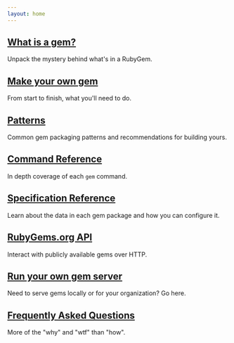 ```yaml
---
layout: home
---
```


[What is a gem?](/what-is-a-gem)
---------------

Unpack the mystery behind what's in a RubyGem.

[Make your own gem](/)
---------------

From start to finish, what you'll need to do.

[Patterns](/)
---------------

Common gem packaging patterns and recommendations for building yours.

[Command Reference](/)
---------------

In depth coverage of each `gem` command.

[Specification Reference](/)
---------------

Learn about the data in each gem package and how you can configure it.

[RubyGems.org API](/)
---------------

Interact with publicly available gems over HTTP.

[Run your own gem server](/)
---------------

Need to serve gems locally or for your organization? Go here.

[Frequently Asked Questions](/)
---------------

More of the "why" and "wtf" than "how".
